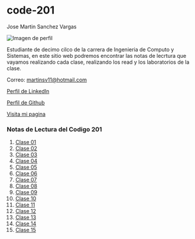 # code-201

Jose Martin Sanchez Vargas

![Imagen de perfil](https://avatars.githubusercontent.com/u/42150007?v=4)

Estudiante de decimo cilco de la carrera de Ingenieria de Computo y Sistemas, en este sitio web podremos encontrar las notas de lecrtura que vayamos realizando cada clase, realizando los read y los laboratorios de la clase.

Correo: martinsv11@hotmail.com

[Perfil de LinkedIn](https://www.linkedin.com/)

[Perfil de Github](https://github.com/Josesv20)

[Visita mi pagina](/directorio-del-proyecto/index.html)

### Notas de Lectura del Codigo 201
1. [Clase 01](/201/class-01.md)
2. [Clase 02](/201/class-02.md)
3. [Clase 03](/201/class-03.md)
4. [Clase 04](/201/class-04.md)
5. [Clase 05](/201/class-05.md)
6. [Clase 06](/201/class-06.md)
7. [Clase 07](/201/class-07.md)
8. [Clase 08](/201/class-08.md)
9. [Clase 09](/201/class-09.md)
10. [Clase 10](/201/class-10.md)
11. [Clase 11](/201/class-11.md)
12. [Clase 12](/201/class-12.md)
13. [Clase 13](/201/class-13.md)
14. [Clase 14](/201/class-14.md)
15. [Clase 15](/201/class-15.md)
